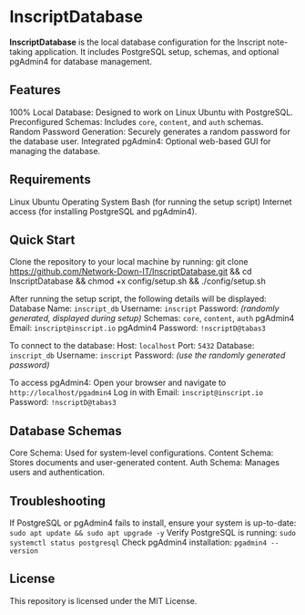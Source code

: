 # InscriptDatabase

**InscriptDatabase** is the local database configuration for the Inscript note-taking application. It includes PostgreSQL setup, schemas, and optional pgAdmin4 for database management.

## Features
100% Local Database: Designed to work on Linux Ubuntu with PostgreSQL. 
Preconfigured Schemas: Includes `core`, `content`, and `auth` schemas. Random Password Generation: 
Securely generates a random password for the database user. Integrated pgAdmin4: Optional web-based GUI for managing the database.

## Requirements
Linux Ubuntu Operating System
Bash (for running the setup script)
Internet access (for installing PostgreSQL and pgAdmin4).

## Quick Start
Clone the repository to your local machine by running:
git clone https://github.com/Network-Down-IT/InscriptDatabase.git && cd InscriptDatabase && chmod +x config/setup.sh && ./config/setup.sh

After running the setup script, the following details will be displayed:
Database Name: `inscript_db`
Username: `inscript`
Password: *(randomly generated, displayed during setup)*
Schemas: `core`, `content`, `auth`
pgAdmin4 Email: `inscript@inscript.io`
pgAdmin4 Password: `!nscriptD@tabas3`

To connect to the database: 
Host: `localhost`
Port: `5432`
Database: `inscript_db`
Username: `inscript`
Password: *(use the randomly generated password)*

To access pgAdmin4: 
Open your browser and navigate to `http://localhost/pgadmin4`
Log in with Email: `inscript@inscript.io`
Password: `!nscriptD@tabas3`

## Database Schemas
Core Schema: Used for system-level configurations.
Content Schema: Stores documents and user-generated content.
Auth Schema: Manages users and authentication.

## Troubleshooting
If PostgreSQL or pgAdmin4 fails to install, ensure your system is up-to-date:
`sudo apt update && sudo apt upgrade -y`
Verify PostgreSQL is running:
`sudo systemctl status postgresql`
Check pgAdmin4 installation: `pgadmin4 --version`

## License
This repository is licensed under the MIT License.
